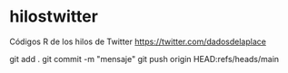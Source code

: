 # hilostwitter
Códigos R de los hilos de Twitter https://twitter.com/dadosdelaplace


git add .
git commit -m "mensaje"
git push origin HEAD:refs/heads/main

